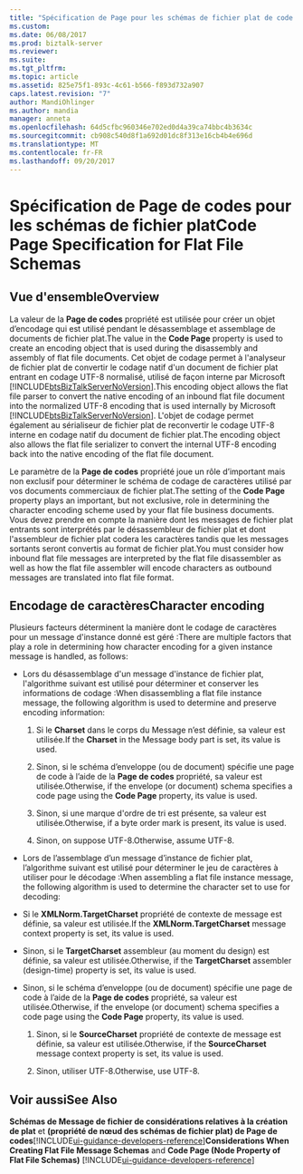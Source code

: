 ```yaml
---
title: "Spécification de Page pour les schémas de fichier plat de code | Documents Microsoft"
ms.custom: 
ms.date: 06/08/2017
ms.prod: biztalk-server
ms.reviewer: 
ms.suite: 
ms.tgt_pltfrm: 
ms.topic: article
ms.assetid: 825e75f1-893c-4c61-b566-f893d732a907
caps.latest.revision: "7"
author: MandiOhlinger
ms.author: mandia
manager: anneta
ms.openlocfilehash: 64d5cfbc960346e702ed0d4a39ca74bbc4b3634c
ms.sourcegitcommit: cb908c540d8f1a692d01dc8f313e16cb4b4e696d
ms.translationtype: MT
ms.contentlocale: fr-FR
ms.lasthandoff: 09/20/2017
---
```

# <a name="code-page-specification-for-flat-file-schemas"></a><span data-ttu-id="c1960-102">Spécification de Page de codes pour les schémas de fichier plat</span><span class="sxs-lookup"><span data-stu-id="c1960-102">Code Page Specification for Flat File Schemas</span></span>

## <a name="overview"></a><span data-ttu-id="c1960-103">Vue d'ensemble</span><span class="sxs-lookup"><span data-stu-id="c1960-103">Overview</span></span>
<span data-ttu-id="c1960-104">La valeur de la **Page de codes** propriété est utilisée pour créer un objet d’encodage qui est utilisé pendant le désassemblage et assemblage de documents de fichier plat.</span><span class="sxs-lookup"><span data-stu-id="c1960-104">The value in the **Code Page** property is used to create an encoding object that is used during the disassembly and assembly of flat file documents.</span></span> <span data-ttu-id="c1960-105">Cet objet de codage permet à l'analyseur de fichier plat de convertir le codage natif d'un document de fichier plat entrant en codage UTF-8 normalisé, utilisé de façon interne par Microsoft [!INCLUDE[btsBizTalkServerNoVersion](../includes/btsbiztalkservernoversion-md.md)].</span><span class="sxs-lookup"><span data-stu-id="c1960-105">This encoding object allows the flat file parser to convert the native encoding of an inbound flat file document into the normalized UTF-8 encoding that is used internally by Microsoft [!INCLUDE[btsBizTalkServerNoVersion](../includes/btsbiztalkservernoversion-md.md)].</span></span> <span data-ttu-id="c1960-106">L'objet de codage permet également au sérialiseur de fichier plat de reconvertir le codage UTF-8 interne en codage natif du document de fichier plat.</span><span class="sxs-lookup"><span data-stu-id="c1960-106">The encoding object also allows the flat file serializer to convert the internal UTF-8 encoding back into the native encoding of the flat file document.</span></span>  
  
 <span data-ttu-id="c1960-107">Le paramètre de la **Page de codes** propriété joue un rôle d’important mais non exclusif pour déterminer le schéma de codage de caractères utilisé par vos documents commerciaux de fichier plat.</span><span class="sxs-lookup"><span data-stu-id="c1960-107">The setting of the **Code Page** property plays an important, but not exclusive, role in determining the character encoding scheme used by your flat file business documents.</span></span> <span data-ttu-id="c1960-108">Vous devez prendre en compte la manière dont les messages de fichier plat entrants sont interprétés par le désassembleur de fichier plat et dont l'assembleur de fichier plat codera les caractères tandis que les messages sortants seront convertis au format de fichier plat.</span><span class="sxs-lookup"><span data-stu-id="c1960-108">You must consider how inbound flat file messages are interpreted by the flat file disassembler as well as how the flat file assembler will encode characters as outbound messages are translated into flat file format.</span></span>  

## <a name="character-encoding"></a><span data-ttu-id="c1960-109">Encodage de caractères</span><span class="sxs-lookup"><span data-stu-id="c1960-109">Character encoding</span></span>  
 <span data-ttu-id="c1960-110">Plusieurs facteurs déterminent la manière dont le codage de caractères pour un message d'instance donné est géré :</span><span class="sxs-lookup"><span data-stu-id="c1960-110">There are multiple factors that play a role in determining how character encoding for a given instance message is handled, as follows:</span></span>  
  
-   <span data-ttu-id="c1960-111">Lors du désassemblage d'un message d'instance de fichier plat, l'algorithme suivant est utilisé pour déterminer et conserver les informations de codage :</span><span class="sxs-lookup"><span data-stu-id="c1960-111">When disassembling a flat file instance message, the following algorithm is used to determine and preserve encoding information:</span></span>  
  
    1.  <span data-ttu-id="c1960-112">Si le **Charset** dans le corps du Message n’est définie, sa valeur est utilisée.</span><span class="sxs-lookup"><span data-stu-id="c1960-112">If the **Charset** in the Message body part is set, its value is used.</span></span>  
  
    2.  <span data-ttu-id="c1960-113">Sinon, si le schéma d’enveloppe (ou de document) spécifie une page de code à l’aide de la **Page de codes** propriété, sa valeur est utilisée.</span><span class="sxs-lookup"><span data-stu-id="c1960-113">Otherwise, if the envelope (or document) schema specifies a code page using the **Code Page** property, its value is used.</span></span>  
  
    3.  <span data-ttu-id="c1960-114">Sinon, si une marque d'ordre de tri est présente, sa valeur est utilisée.</span><span class="sxs-lookup"><span data-stu-id="c1960-114">Otherwise, if a byte order mark is present, its value is used.</span></span>  
  
    4.  <span data-ttu-id="c1960-115">Sinon, on suppose UTF-8.</span><span class="sxs-lookup"><span data-stu-id="c1960-115">Otherwise, assume UTF-8.</span></span>  
  
-   <span data-ttu-id="c1960-116">Lors de l’assemblage d’un message d’instance de fichier plat, l’algorithme suivant est utilisé pour déterminer le jeu de caractères à utiliser pour le décodage :</span><span class="sxs-lookup"><span data-stu-id="c1960-116">When assembling a flat file instance message, the following algorithm is used to determine the character set to use for decoding:</span></span>  
  
-   <span data-ttu-id="c1960-117">Si le **XMLNorm.TargetCharset** propriété de contexte de message est définie, sa valeur est utilisée.</span><span class="sxs-lookup"><span data-stu-id="c1960-117">If the **XMLNorm.TargetCharset** message context property is set, its value is used.</span></span>  
  
-   <span data-ttu-id="c1960-118">Sinon, si le **TargetCharset** assembleur (au moment du design) est définie, sa valeur est utilisée.</span><span class="sxs-lookup"><span data-stu-id="c1960-118">Otherwise, if the **TargetCharset** assembler (design-time) property is set, its value is used.</span></span>  
  
-   <span data-ttu-id="c1960-119">Sinon, si le schéma d’enveloppe (ou de document) spécifie une page de code à l’aide de la **Page de codes** propriété, sa valeur est utilisée.</span><span class="sxs-lookup"><span data-stu-id="c1960-119">Otherwise, if the envelope (or document) schema specifies a code page using the **Code Page** property, its value is used.</span></span>  
  
    1.  <span data-ttu-id="c1960-120">Sinon, si le **SourceCharset** propriété de contexte de message est définie, sa valeur est utilisée.</span><span class="sxs-lookup"><span data-stu-id="c1960-120">Otherwise, if the **SourceCharset** message context property is set, its value is used.</span></span>  
  
    2.  <span data-ttu-id="c1960-121">Sinon, utiliser UTF-8.</span><span class="sxs-lookup"><span data-stu-id="c1960-121">Otherwise, use UTF-8.</span></span>  
  
## <a name="see-also"></a><span data-ttu-id="c1960-122">Voir aussi</span><span class="sxs-lookup"><span data-stu-id="c1960-122">See Also</span></span>  
 <span data-ttu-id="c1960-123">**Schémas de Message de fichier de considérations relatives à la création de plat** et **(propriété de nœud des schémas de fichier plat) de Page de codes**[!INCLUDE[ui-guidance-developers-reference](../includes/ui-guidance-developers-reference.md)]</span><span class="sxs-lookup"><span data-stu-id="c1960-123">**Considerations When Creating Flat File Message Schemas** and **Code Page (Node Property of Flat File Schemas)** [!INCLUDE[ui-guidance-developers-reference](../includes/ui-guidance-developers-reference.md)]</span></span>